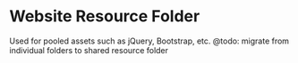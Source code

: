 # Website Resource Folder

Used for pooled assets such as jQuery, Bootstrap, etc.
@todo: migrate from individual folders to shared resource folder
